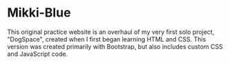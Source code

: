 # Mikki-Blue
This original practice website is an overhaul of my very first solo project, "DogSpace", created when I first began learning HTML and CSS. This version was created primarily with Bootstrap, but also includes custom CSS and JavaScript code.
